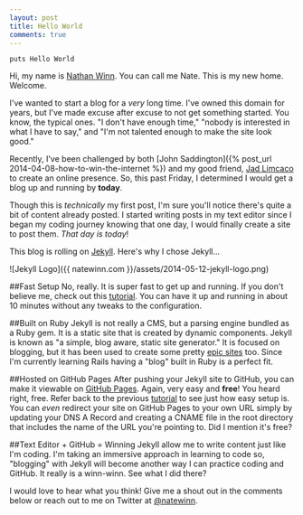 ```yaml
---
layout: post
title: Hello World
comments: true
---
```


    puts Hello World

Hi, my name is [Nathan Winn](http://natewinn.com/colophon/). You can call me Nate. This is my new home. Welcome.

I've wanted to start a blog for a *very* long time. I've owned this domain for years, but I've made excuse after excuse to not get something started. You know, the typical ones. "I don't have enough time," "nobody is interested in what I have to say," and "I'm not talented enough to make the site look good." 

Recently, I've been challenged by both [John Saddington]({% post_url 2014-04-08-how-to-win-the-internet %}) and my good friend, [Jad Limcaco](http://jadlimcaco.com/blog/homeless-designers/) to create an online presence. So, this past Friday, I determined I would get a blog up and running by **today**.

Though this is *technically* my first post, I'm sure you'll notice there's quite a bit of content already posted. I started writing posts in my text editor since I began my coding journey knowing that one day, I would finally create a site to post them. *That day is today*!

This blog is rolling on [Jekyll](http://jekyllrb.com/). Here's why I chose Jekyll...

<img>![Jekyll Logo]({{ natewinn.com }}/assets/2014-05-12-jekyll-logo.png)</img>

##Fast Setup
No, really. It is super fast to get up and running. If you don't believe me, check out this [tutorial](https://medium.com/web-design-and-development/4d3e24320d47). You can have it up and running in about 10 minutes without any tweaks to the configuration.

##Built on Ruby
Jekyll is not really a CMS, but a parsing engine bundled as a Ruby gem. It is a static site that is created by dynamic components. Jekyll is known as "a simple, blog aware, static site generator." It is focused on blogging, but it has been used to create some pretty [epic sites](http://kylerush.net/blog/meet-the-obama-campaigns-250-million-fundraising-platform/) too. Since I'm currently learning Rails having a "blog" built in Ruby is a perfect fit.

##Hosted on GitHub Pages 
After pushing your Jekyll site to GitHub, you can make it viewable on [GitHub Pages](https://pages.github.com/). Again, very easy and **free**! You heard right, free. Refer back to the previous [tutorial](https://medium.com/web-design-and-development/4d3e24320d47) to see just how easy setup is. You can *even* redirect your site on GitHub Pages to your own URL simply by updating your DNS A Record and creating a CNAME file in the root directory that includes the name of the URL you're pointing to. Did I mention it's free?

##Text Editor + GitHub = Winning
Jekyll allow me to write content just like I'm coding. I'm taking an immersive approach in learning to code so, "blogging" with Jekyll will become another way I can practice coding and GitHub. It really is a winn-winn. See what I did there?

I would love to hear what you think! Give me a shout out in the comments below or reach out to me on Twitter at [@natewinn](https://twitter.com/natewinn).